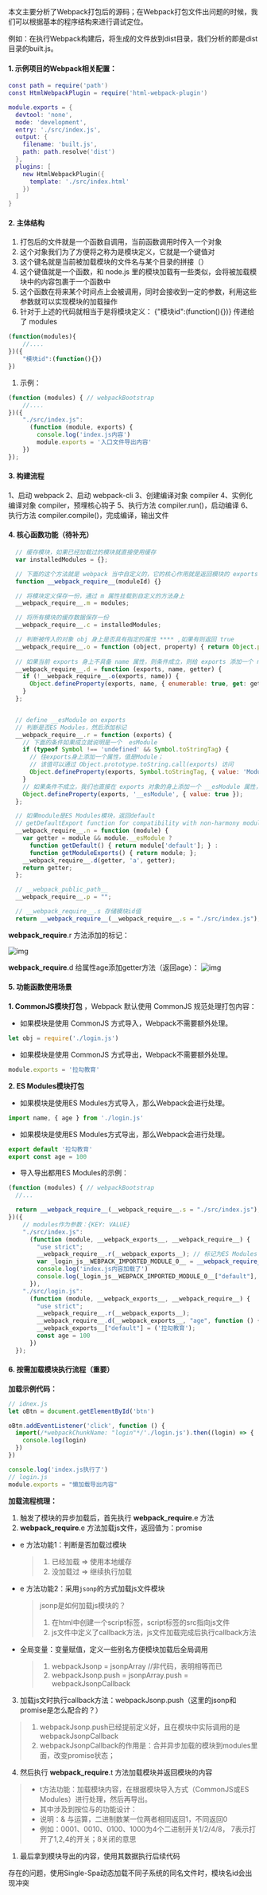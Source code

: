 本文主要分析了Webpack打包后的源码；在Webpack打包文件出问题的时候，我们可以根据基本的程序结构来进行调试定位。

例如：在执行Webpack构建后，将生成的文件放到dist目录，我们分析的即是dist目录的built.js。

#### 1. 示例项目的Webpack相关配置：

```lua
const path = require('path')
const HtmlWebpackPlugin = require('html-webpack-plugin')

module.exports = {
  devtool: 'none',
  mode: 'development',
  entry: './src/index.js',
  output: {
    filename: 'built.js',
    path: path.resolve('dist')
  },
  plugins: [
    new HtmlWebpackPlugin({
      template: './src/index.html'
    })
  ]
}
```

#### 2. 主体结构

1. 打包后的文件就是一个函数自调用，当前函数调用时传入一个对象
2. 这个对象我们为了方便将之称为是模块定义，它就是一个键值对
3. 这个键名就是当前被加载模块的文件名与某个目录的拼接（）
4. 这个键值就是一个函数，和 node.js 里的模块加载有一些类似，会将被加载模块中的内容包裹于一个函数中
5. 这个函数在将来某个时间点上会被调用，同时会接收到一定的参数，利用这些参数就可以实现模块的加载操作
6. 针对于上述的代码就相当于是将模块定义： {"模块id":(function(){})} 传递给了 modules

```javascript
(function(modules){
    //....
})({
    "模块id":(function(){})
})
```

1. 示例：

```javascript
(function (modules) { // webpackBootstrap
    //....
})({
    "./src/index.js":
      (function (module, exports) {
        console.log('index.js内容')
        module.exports = '入口文件导出内容'
    })
});
```

#### 3. 构建流程

1、启动 webpack
2、启动 webpack-cli
3、创建编译对象 compiler
4、实例化编译对象 compiler，预埋核心钩子
5、执行方法 compiler.run()，启动编译
6、执行方法 compiler.compile()，完成编译，输出文件

#### 4. 核心函数功能（待补充）

```js
  // 缓存模块，如果已经加载过的模块就直接使用缓存
  var installedModules = {};

  // 下面的这个方法就是 webpack 当中自定义的，它的核心作用就是返回模块的 exports 
  function __webpack_require__(moduleId) {}

  // 将模块定义保存一份，通过 m 属性挂载到自定义的方法身上
  __webpack_require__.m = modules;

  // 将所有模块的缓存数据保存一份
  __webpack_require__.c = installedModules;

  // 判断被传入的对象 obj 身上是否具有指定的属性 **** ,如果有则返回 true 
  __webpack_require__.o = function (object, property) { return Object.prototype.hasOwnProperty.call(object, property); };
  
  // 如果当前 exports 身上不具备 name 属性，则条件成立，则给 exports 添加一个 name 属性并停工一个访问器 getter
  __webpack_require__.d = function (exports, name, getter) {
    if (!__webpack_require__.o(exports, name)) {
      Object.defineProperty(exports, name, { enumerable: true, get: getter });
    }
  };


  // define __esModule on exports
  // 判断是否ES Modules，然后添加标记
  __webpack_require__.r = function (exports) {
    // 下面的条件如果成立就说明是一个  esModule 
    if (typeof Symbol !== 'undefined' && Symbol.toStringTag) {
      // 往exports身上添加一个属性，值是Module；
      // 该值可以通过 Object.prototype.toString.call(exports) 访问
      Object.defineProperty(exports, Symbol.toStringTag, { value: 'Module' });
    }
    // 如果条件不成立，我们也直接在 exports 对象的身上添加一个 __esModule 属性，它的值就是true 
    Object.defineProperty(exports, '__esModule', { value: true });
  };

  // 如果module是ES Modules模块，返回default
  // getDefaultExport function for compatibility with non-harmony modules
  __webpack_require__.n = function (module) {
    var getter = module && module.__esModule ?
      function getDefault() { return module['default']; } :
      function getModuleExports() { return module; };
    __webpack_require__.d(getter, 'a', getter);
    return getter;
  };

  // __webpack_public_path__
  __webpack_require__.p = "";

  // __webpack_require__.s 存储模块id值
  return __webpack_require__(__webpack_require__.s = "./src/index.js");
```

__webpack_require__.r 方法添加的标记：

![img](https://segmentfault.com/img/bVcS4W1)

__webpack_require__.d 给属性age添加getter方法（返回age）：
![img](https://segmentfault.com/img/bVcS4Xc)

#### 5. 功能函数使用场景

**1. CommonJS模块打包** ，Webpack 默认使用 CommonJS 规范处理打包内容：

- 如果模块是使用 CommonJS 方式导入，Webpack不需要额外处理。

```javascript
let obj = require('./login.js')
```

- 如果模块是使用 CommonJS 方式导出，Webpack不需要额外处理。

```javascript
module.exports = '拉勾教育'
```

**2. ES Modules模块打包**

- 如果模块是使用ES Modules方式导入，那么Webpack会进行处理。

```javascript
import name, { age } from './login.js'
```

- 如果模块是使用ES Modules方式导出，那么Webpack会进行处理。

```javascript
export default '拉勾教育'
export const age = 100
```

- 导入导出都用ES Modules的示例：

```javascript
(function (modules) { // webpackBootstrap
  //...

  return __webpack_require__(__webpack_require__.s = "./src/index.js");
})({
    // modules作为参数：{KEY: VALUE}
    "./src/index.js":
      (function (module, __webpack_exports__, __webpack_require__) {
        "use strict";
        __webpack_require__.r(__webpack_exports__); // 标记为ES Modules
        var _login_js__WEBPACK_IMPORTED_MODULE_0__ = __webpack_require__("./src/login.js"); // 加载login.js这个模块
        console.log('index.js内容加载了')
        console.log(_login_js__WEBPACK_IMPORTED_MODULE_0__["default"], '---->', _login_js__WEBPACK_IMPORTED_MODULE_0__["age"])
      }),
    "./src/login.js":
      (function (module, __webpack_exports__, __webpack_require__) {
        "use strict";
        __webpack_require__.r(__webpack_exports__);
        __webpack_require__.d(__webpack_exports__, "age", function () { return age; });
        __webpack_exports__["default"] = ('拉勾教育');
        const age = 100
      })
  });
```

#### 6. 按需加载模块执行流程（重要）

**加载示例代码：**

```javascript
// idnex.js
let oBtn = document.getElementById('btn')

oBtn.addEventListener('click', function () {
  import(/*webpackChunkName: "login"*/'./login.js').then((login) => {
    console.log(login)
  })
})

console.log('index.js执行了')
// login.js
module.exports = "懒加载导出内容"
```

**加载流程梳理：**

1. 触发了模块的异步加载后，首先执行 __webpack_require__.e 方法
2. __webpack_require__.e 方法加载js文件，返回值为：promise

- e 方法功能1：判断是否加载过模块

  > 1. 已经加载 => 使用本地缓存
  > 2. 没加载过 => 继续执行加载

- e 方法功能2：采用`jsonp`的方式加载js文件模块

  > jsonp是如何加载js模块的？
  >
  > 1. 在html中创建一个script标签，script标签的src指向js文件
  > 2. js文件中定义了callback方法，js文件加载完成后执行callback方法

- 全局变量：变量赋值，定义一些别名方便模块加载后全局调用

  > 1. webpackJsonp = jsonpArray //非代码，表明相等而已
  > 2. webpackJsonp.push = jsonpArray.push = webpackJsonpCallback

3. 加载js文时执行callback方法：webpackJsonp.push（这里的jsonp和promise是怎么配合的？）

> 1. webpackJsonp.push已经提前定义好，且在模块中实际调用的是webpackJsonpCallback
> 2. webpackJsonpCallback的作用是：合并异步加载的模块到modules里面，改变promise状态；

4. 然后执行 __webpack_require__.t 方法加载模块并返回模块的内容

> - t方法功能：加载模块内容，在根据模块导入方式（CommonJS或ES Modules）进行处理，然后再导出。
> - 其中涉及到按位与的功能设计：
> - 说明：& 与运算，二进制数某一位两者相同返回1，不同返回0
> - 例如：0001、0010、0100、1000为4个二进制开关1/2/4/8， 7表示打开了1,2,4的开关；8关闭的意思

1. 最后拿到模块导出的内容，使用其数据执行后续代码

存在的问题，使用Single-Spa动态加载不同子系统的同名文件时，模块名id会出现冲突

